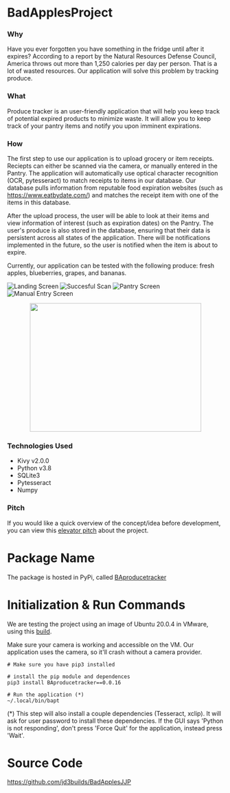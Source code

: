 
# BadApplesProject

### Why
Have you ever forgotten you have something in the fridge until after it expires? According to a report by the Natural Resources Defense Council, America throws out more than 1,250 calories per day per person. That is a lot of wasted resources. Our application will solve this problem by tracking produce.

### What
Produce tracker is an user-friendly application that will help you keep track of potential expired products to minimize waste. It will allow you to keep track of your pantry items and notify you upon imminent expirations. 

### How

The first step to use our application is to upload grocery or item receipts. Reciepts can either be scanned via the camera, or manually entered in the Pantry. The application will automatically use optical character recognition (OCR, pytesseract) to match receipts to items in our database. Our database pulls information from reputable food expiration websites (such as https://www.eatbydate.com/) and matches the receipt item with one of the items in this database.

After the upload process, the user will be able to look at their items and view information of interest (such as expiration dates) on the Pantry. The user's produce is also stored in the database, ensuring that their data is persistent across all states of the application. There will be notifications implemented in the future, so the user is notified when the item is about to expire. 

Currently, our application can be tested with the following produce: fresh apples, blueberries, grapes, and bananas.



![Landing Screen](https://user-images.githubusercontent.com/55852769/96529371-f90e1500-1252-11eb-84a2-0e31fe436143.png) ![Succesful Scan](https://user-images.githubusercontent.com/55852769/96529454-35417580-1253-11eb-9931-19e696cafc71.png) 
![Pantry Screen](https://user-images.githubusercontent.com/55852769/96529531-6c178b80-1253-11eb-84f1-3b3b2a913b1e.png) 
![Manual Entry Screen](https://user-images.githubusercontent.com/55852769/96529598-9a956680-1253-11eb-8eb8-d9b14b797f50.png)
<p align="center">
  <img width="399" height="299" src="https://user-images.githubusercontent.com/55852769/96529666-cc0e3200-1253-11eb-8c75-8d779ab9d405.png">
</p>




### Technologies Used
- Kivy v2.0.0
- Python v3.8
- SQLite3
- Pytesseract
- Numpy

### Pitch

If you would like a quick overview of the concept/idea before development, you can view this [elevator pitch](https://www.youtube.com/watch?v=OB2ZTpWcwHo) about the project.

# Package Name

The package is hosted in PyPi, called [BAproducetracker](https://pypi.org/project/BAproducetracker/)


# Initialization & Run Commands
We are testing the project using an image of Ubuntu 20.0.4 in VMware, using this [build](https://www.osboxes.org/ubuntu/#ubuntu-20-04-vmware).

Make sure your camera is working and accessible on the VM. Our application uses the camera, so it'll crash without a camera provider.

    # Make sure you have pip3 installed
    
    # install the pip module and dependences
    pip3 install BAproducetracker==0.0.16
    
    # Run the application (*)
    ~/.local/bin/bapt
    
(*) This step will also install a couple dependencies (Tesseract, xclip). It will ask for user password to install these dependencies. If the GUI says 'Python is not responding', don't press 'Force Quit' for the application, instead press 'Wait'. 

# Source Code
https://github.com/jd3builds/BadApplesJJP
